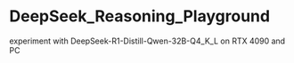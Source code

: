 # DeepSeek_Reasoning_Playground
experiment with DeepSeek-R1-Distill-Qwen-32B-Q4_K_L on RTX 4090 and PC
